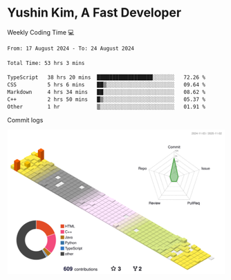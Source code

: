 # Yushin Kim, A Fast Developer

Weekly Coding Time 💻

<!--START_SECTION:waka-->

```txt
From: 17 August 2024 - To: 24 August 2024

Total Time: 53 hrs 3 mins

TypeScript   38 hrs 20 mins  ██████████████████░░░░░░░   72.26 %
CSS          5 hrs 6 mins    ██▒░░░░░░░░░░░░░░░░░░░░░░   09.64 %
Markdown     4 hrs 34 mins   ██░░░░░░░░░░░░░░░░░░░░░░░   08.62 %
C++          2 hrs 50 mins   █▒░░░░░░░░░░░░░░░░░░░░░░░   05.37 %
Other        1 hr            ▒░░░░░░░░░░░░░░░░░░░░░░░░   01.91 %
```

<!--END_SECTION:waka-->

Commit logs

![](./profile-3d-contrib/profile-season-animate.svg)
